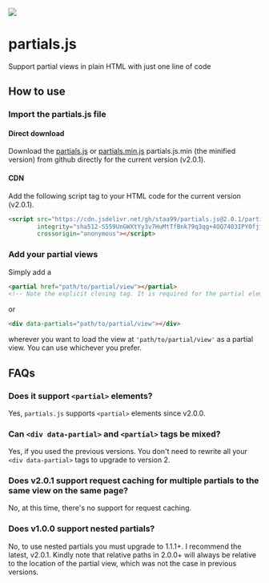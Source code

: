 [![](https://data.jsdelivr.com/v1/package/gh/staa99/partials.js/badge)](https://www.jsdelivr.com/package/gh/staa99/partials.js)

# partials.js
Support partial views in plain HTML with just one line of code

## How to use
### Import the partials.js file
#### Direct download
Download the [partials.js](https://github.com/staa99/partials.js/releases/download/v2.0.1/partials.js) or [partials.min.js](https://github.com/staa99/partials.js/releases/download/v2.0.1/partials.min.js) partials.js.min (the minified version) from github directly for the current version (v2.0.1).

#### CDN
Add the following script tag to your HTML code for the current version (v2.0.1).

```html
<script src="https://cdn.jsdelivr.net/gh/staa99/partials.js@2.0.1/partials.min.js"
        integrity="sha512-S559UnGWXtYy3v7HuMtTfBnk79q3qg+4OQ7403IPYOfjfhorLh6P4Oi7k1+uPwnZ6H8t8y9gY6Lcfv4CNUnDCg=="
        crossorigin="anonymous"></script>
```

### Add your partial views
Simply add a 
```html
<partial href="path/to/partial/view"></partial>
<!-- Note the explicit closing tag. It is required for the partial element to work as expected. -->
```
or
```html
<div data-partials="path/to/partial/view"></div>
```
wherever you want to load the view at `'path/to/partial/view'` as a partial view. You can use whichever you prefer.


## FAQs

### Does it support `<partial>` elements?
Yes, `partials.js` supports `<partial>` elements since v2.0.0.

### Can `<div data-partial>` and `<partial>` tags be mixed?
Yes, if you used the previous versions. You don't need to rewrite all your `<div data-partial>` tags to upgrade to version 2.

### Does v2.0.1 support request caching for multiple partials to the same view on the same page?
No, at this time, there's no support for request caching.

### Does v1.0.0 support nested partials?
No, to use nested partials you must upgrade to 1.1.1+. I recommend the latest, v2.0.1. Kindly note that relative paths in 2.0.0+ will always be relative to the location of the partial view, which was not the case in previous versions.
